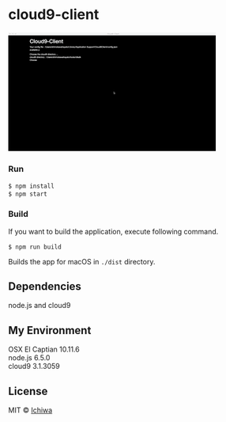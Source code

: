 # cloud9-client
![demo](./demo.gif)

### Run

```
$ npm install
$ npm start
```

### Build
If you want to build the application, execute following command.
```
$ npm run build
```
Builds the app for macOS in `./dist` directory.

## Dependencies

node.js and cloud9 

## My Environment
OSX El Captian 10.11.6  
node.js 6.5.0  
cloud9 3.1.3059  

## License

MIT © [Ichiwa](https://github.com/ichiwa)
